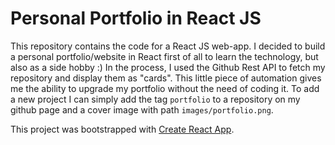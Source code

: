 # Personal Portfolio in React JS

This repository contains the code for a React JS web-app. I decided to build a personal portfolio/website in React first of all to learn the technology, but also as a side hobby :)
In the process, I used the Github Rest API to fetch my repository and display them as "cards". This little piece of automation gives me the ability to upgrade my portfolio without the need of coding it. To add a new project I can simply add the tag `portfolio` to a repository on my github page and a cover image with path `images/portfolio.png`. 

This project was bootstrapped with [Create React App](https://github.com/facebook/create-react-app).
